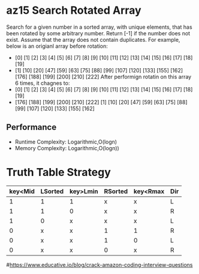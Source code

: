 # az15 Search Rotated Array
Search for a given number in a sorted array, with unique elements, that has been rotated by some arbitrary number.  Return [-1] if the number does not exist.  Assume that the array does not contain duplicates.  For example, below is an origianl array before rotation:
 - [0]   [1]   [2]   [3]   [4]   [5]   [6]   [7]   [8]   [9]   [10]  [11]  [12]  [13]  [14]  [15]  [16]  [17]  [18]  [19]
 - [1]   [10]  [20]  [47]  [59]  [63]  [75]  [88]  [99]  [107] [120] [133] [155] [162] [176] [188] [199] [200] [210] [222]
After performign rotatin on this array 6 times, it chagnes to:
 - [0]   [1]   [2]   [3]   [4]   [5]   [6]   [7]   [8]   [9]   [10]  [11]  [12]  [13]  [14]  [15]  [16]  [17]  [18]  [19]
 - [176] [188] [199] [200] [210] [222] [1]   [10]  [20]  [47]  [59]  [63]  [75]  [88]  [99]  [107] [120] [133] [155] [162]
## Performance
 - Runtime Complexity: Logarithmic,O(logn)
 - Memory Complexity: Logarithmic,O(logn))

# Truth Table Strategy
|key<Mid | LSorted  | key>Lmin  | RSorted | key<Rmax  |Dir  |
| ------ | ---------| --------- | ------- | --------- | --- |
|1       |1         |1          |x        |x          |L    |
|1       |1         |0          |x        |x          |R    |
|1       |0         |x          |x        |x          |L    |
|0       |x         |x          |1        |1          |R    |
|0       |x         |x          |1        |0          |L    |
|0       |x         |x          |0        |x          |R    |
#https://www.educative.io/blog/crack-amazon-coding-interview-questions
